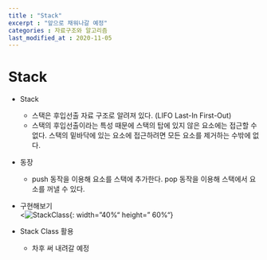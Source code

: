 ```yaml
---
title : "Stack"
excerpt : "앞으로 채워나갈 예정"
categories : 자료구조와 알고리즘
last_modified_at : 2020-11-05
---    
```

# Stack  

- Stack  
  - 스택은 후입선출 자료 구조로 알려져 있다. (LIFO Last-In First-Out)  
  - 스택의 후입선출이라는 특성 때문에 스택의 탑에 있지 않은 요소에는 접근할 수 없다. 스택의 밑바닥에 있는 요소에 접근하려면 모든 요소를 제거하는 수밖에 없다.  
    
- 동장  
  - push 동작을 이용해 요소를 스택에 추가한다. pop 동작을 이용해 스택에서 요소를 꺼낼 수 있다.  


- 구현해보기  
  <![StackClass](https://user-images.githubusercontent.com/72500346/98458503-a7630580-21d4-11eb-88fe-5656061be807.png){: width=”40%“ height=” 60%“}

    
- Stack Class 활용  
  - 차후 써 내려갈 예정

